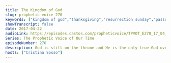 ```yaml
---
title: The Kingdom of God
slug: prophetic-voice-270
keywords: ["kingdom of god","thanksgiving","resurrection sunday","passover"]
showTranscript: false
date: 2017-04-22
audioLink: https://episodes.castos.com/propheticvoice/TPVOT_E270_17_04_22-23_The_Kingdom_of_God.mp3
Series: The Prophetic Voice of Our Time
episodeNumber: 270
description: God is still on the throne and He is the only true God over all the earth. The Devil has no power over you. 2 Chronicles 20:6 “...Lord, the God of our ancestors, are you not the God who is in heaven? You rule over all the kingdoms of the nations. Power and might are in your hand, and no one can withstand you."
hosts: ["Cristina Sosso"]
---
```

